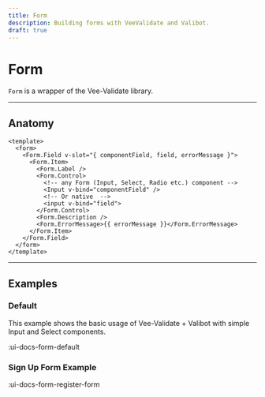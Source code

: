 ```yaml
---
title: Form
description: Building forms with VeeValidate and Valibot.
draft: true
---
```


# Form

`Form` is a wrapper of the Vee-Validate library.

___

## Anatomy

```vue
<template>
  <form>
    <Form.Field v-slot="{ componentField, field, errorMessage }">
      <Form.Item>
        <Form.Label />
        <Form.Control>
          <!-- any Form (Input, Select, Radio etc.) component -->
          <Input v-bind="componentField" />
          <!-- Or native  -->
          <input v-bind="field">
        </Form.Control>
        <Form.Description />
        <Form.ErrorMessage>{{ errorMessage }}</Form.ErrorMessage>
      </Form.Item>
    </Form.Field>
  </form>
</template>
```

___

## Examples

### Default

This example shows the basic usage of Vee-Validate + Valibot with simple Input and Select components.

:ui-docs-form-default

### Sign Up Form Example

:ui-docs-form-register-form